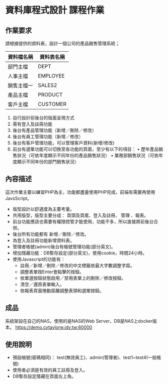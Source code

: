 # 資料庫程式設計 課程作業

## 作業要求
請根據提供的資料表，設計一個公司的產品銷售管理系統；

|資料檔名稱|資料表名稱|
|---------|---------|
|部門主檔	|DEPT|
|人事主檔	|EMPLOYEE|
|銷售主檔一	|SALES2|
|產品主檔	|PRODUCT|
|客戶主檔	|CUSTOMER|
1.	自行設計前後台的版面呈現方式
2.	需有登入及註冊功能
3.	後台有產品管理功能（新增／刪除／修改）
4.	後台有員工管理功能（新增／修改）
5.	後台有客戶管理功能，可以管理客戶資料(新增/修改)
6.	前台有選單功能可以切換至各功能的頁面，至少有以下的項目：
•	歷年產品銷售狀況（可依年度顯示不同年份的產品銷售狀況）
•	業務部銷售狀況（可依年度顯示不同年份的部門銷售狀況）

## 內容描述
這次作業主要以練習PHP為主，功能都盡量使用PHP完成，前端有需要再使用JavsScript。

* 版型設計以舒適度為主要考量。
* 共用版型，版型主要分成： 頁頭及頁尾、登入及註冊、 管理 、報表。
* 前台功能應該也需要有權限控管才能使用，功能不多，所以直接將前後台合併。
* 後台所有功能都有 新增／刪除／修改。
* 為登入及註冊功能新增資料表。
* 管理者帳號(admin)後台有帳號管理功能(部分英文)。
* 增加隱藏功能：DB暫存設定(部分英文)，使用cookie，時間24小時。
* 使用Javascript的功能有：
    - 註冊／新增／刪除／修改的中文標籤依最大字數調整字距。
    - 調整表單按Enter會點擊的按鈕。
    - 依單選按鈕狀態啟用／禁用表單上的刪除／修改按鈕。
    - 清空／還原表單輸入。
    - 依報表頁面捲動距離調整表頭和選單按鈕。

## 成品
系統架設在自己的NAS，使用的是NAS的Web Server，DB是NAS上docker版本。
<https://demo.cytaylorw.idv.tw:60000>

## 使用說明
- 預設帳號(密碼相同)： test(無效員工)、admin(管理者)、test1~test4(一般帳號)
- 使用者必須是有效的員工註冊及登入。
- DB暫存設定隱藏在頁面左上角。